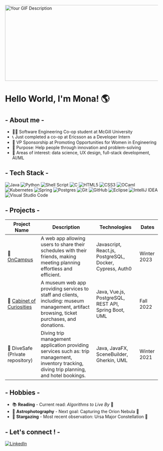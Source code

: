 <img src="https://media.giphy.com/media/v1.Y2lkPTc5MGI3NjExZmpueHFqbTdhdWdrMm5uZnQxajJnejJ4Ym82bmZyaGptNWJkbWJpbyZlcD12MV9zdGlja2Vyc19zZWFyY2gmY3Q9cw/OBzjQIjzgfa20eFZ4Y/giphy.gif" width="1000" height="250" alt="Your GIF Description" /> 

# Hello World, I'm Mona! 🌎

<!--![Stars](https://media.giphy.com/media/v1.Y2lkPTc5MGI3NjExMzhpMzk3dmVmbHNlZXhhZDFrMGN2MjhhZmNqNDU3OXM5cmI2NTAzNiZlcD12MV9zdGlja2Vyc19zZWFyY2gmY3Q9cw/0TtX2qqpxp3pIafzio/giphy.gif)-->

## - About me -
* 👩‍💻 Software Engineering Co-op student at McGill University
* 📞 Just completed a co-op at Ericsson as a Developer Intern
* 💸 VP Sponsorship at Promoting Opportunities for Women in Engineering
* 🤝 Purpose: Help people through innovation and problem-solving
* 🔎 Areas of interest: data science, UX design, full-stack development, AI/ML

## - Tech Stack -

![Java](https://img.shields.io/badge/java-%23ED8B00.svg?style=for-the-badge&logo=openjdk&logoColor=white) 
![Python](https://img.shields.io/badge/python-3670A0?style=for-the-badge&logo=python&logoColor=ffdd54) 
![Shell Script](https://img.shields.io/badge/shell_script-%23121011.svg?style=for-the-badge&logo=gnu-bash&logoColor=white) 
![C](https://img.shields.io/badge/c-%2300599C.svg?style=for-the-badge&logo=c&logoColor=white) 
![HTML5](https://img.shields.io/badge/html5-%23E34F26.svg?style=for-the-badge&logo=html5&logoColor=white) 
![CSS3](https://img.shields.io/badge/css3-%231572B6.svg?style=for-the-badge&logo=css3&logoColor=white) 
![OCaml](https://img.shields.io/badge/OCaml-%23E98407.svg?style=for-the-badge&logo=ocaml&logoColor=white) 
![Kubernetes](https://img.shields.io/badge/kubernetes-%23326ce5.svg?style=for-the-badge&logo=kubernetes&logoColor=white) 
![Spring](https://img.shields.io/badge/spring-%236DB33F.svg?style=for-the-badge&logo=spring&logoColor=white) 
![Postgres](https://img.shields.io/badge/postgres-%23316192.svg?style=for-the-badge&logo=postgresql&logoColor=white) 
![Git](https://img.shields.io/badge/git-%23F05033.svg?style=for-the-badge&logo=git&logoColor=white) 
![GitHub](https://img.shields.io/badge/github-%23121011.svg?style=for-the-badge&logo=github&logoColor=white) 
![Eclipse](https://img.shields.io/badge/Eclipse-FE7A16.svg?style=for-the-badge&logo=Eclipse&logoColor=white)
![IntelliJ IDEA](https://img.shields.io/badge/IntelliJIDEA-000000.svg?style=for-the-badge&logo=intellij-idea&logoColor=white)
![Visual Studio Code](https://img.shields.io/badge/Visual%20Studio%20Code-0078d7.svg?style=for-the-badge&logo=visual-studio-code&logoColor=white)

## - Projects -

| Project Name | Description | Technologies | Dates |
| ------------ | ----------- | ------------ | ------------ |
| 🏫 [OnCampus](https://github.com/ECSE-428-Group-5-W-2023/OnCampus) | A web app allowing users to share their schedules with their friends, making meeting planning effortless and efficient. | Javascript, React.js, PostgreSQL, Docker, Cypress, Auth0 | Winter 2023 |
| 🔎 [Cabinet of Curiosities](https://github.com/McGill-ECSE321-Fall2022/project-group-13) | A museum web app providing services to staff and clients, including: museum management, artifact browsing, ticket purchases, and donations. | Java, Vue.js, PostgreSQL, REST API, Spring Boot, UML | Fall 2022 |
| 🤿 DiveSafe (Private repository) | Diving trip management application providing services such as: trip management, inventory tracking, diving trip planning, and hotel bookings. | Java, JavaFX, SceneBuilder, Gherkin, UML | Winter 2021 |


## - Hobbies -
* 📚 **Reading** - Current read: _Algorithms to Live By_ 👾
* 🌌 **Astrophotography** - Next goal: Capturing the Orion Nebula 🌙
* 🔭 **Stargazing** - Most recent observation: Ursa Major Constellation 🐻

## - Let's connect ! -
[![LinkedIn](https://img.shields.io/badge/linkedin-%230077B5.svg?style=for-the-badge&logo=linkedin&logoColor=white)](https://www.linkedin.com/in/mona-kalaoun/)

<!--
**m-kln/m-kln** is a ✨ _special_ ✨ repository because its `README.md` (this file) appears on your GitHub profile.

Here are some ideas to get you started:

- 🔭 I’m currently working on ...
- 🌱 I’m currently learning ...
- 👯 I’m looking to collaborate on ...
- 🤔 I’m looking for help with ...
- 💬 Ask me about ...
- 📫 How to reach me: ...
- 😄 Pronouns: ...
- ⚡ Fun fact: ...
-->
